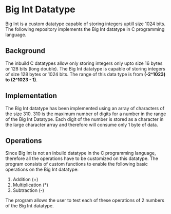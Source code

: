 # Big Int Datatype

Big Int is a custom datatype capable of storing integers uptill size 1024 bits. The following repository implements the Big Int datatype in C programming language.

## Background

The inbuild C datatypes allow only storing integers only upto size 16 bytes or 128 bits (long double). The Big Int datatype is capable of storing integers of size 128 bytes or 1024 bits. The range of this data type is from **(-2^1023) to (2^1023 - 1)**.

## Implementation

The Big Int datatype has been implemented using an array of characters of the size 310. 310 is the maximum number of digits for a number in the range of the Big Int Datatype. Each digit of the number is stored as a character in the large character array and therefore will consume only 1 byte of data.

## Operations

Since Big Int is not an inbuild datatype in the C programming language, therefore all the operations have to be customized on this datatype. The program consists of custom functions to enable the following basic operations on the Big Int datatype:

1. Addition (+)
2. Multiplication (*)
3. Subtraction (-)

The program allows the user to test each of these operations of 2 numbers of the Big Int datatype.